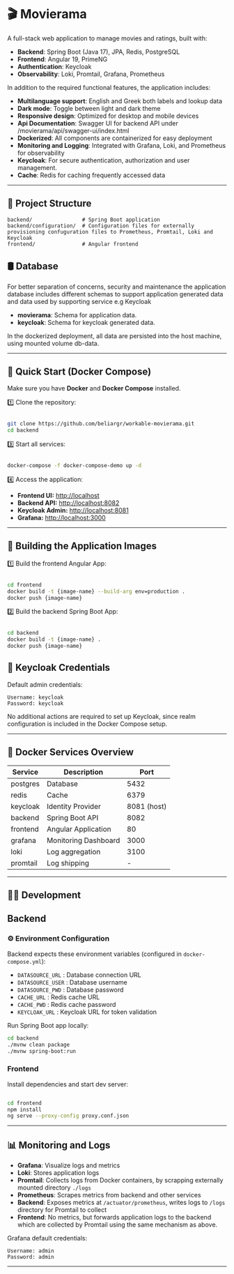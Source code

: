 
# 🎬 Movierama

A full-stack web application to manage movies and ratings, built with:

- **Backend**: Spring Boot (Java 17), JPA, Redis, PostgreSQL
- **Frontend**: Angular 19, PrimeNG
- **Authentication**: Keycloak
- **Observability**: Loki, Promtail, Grafana, Prometheus

In addition to the required functional features, the application includes:
- **Multilanguage support**: English and Greek both labels and lookup data
- **Dark mode**: Toggle between light and dark theme
- **Responsive design**: Optimized for desktop and mobile devices
- **Api Documentation**: Swagger UI for backend API under /movierama/api/swagger-ui/index.html
- **Dockerized**: All components are containerized for easy deployment
- **Monitoring and Logging**: Integrated with Grafana, Loki, and Prometheus for observability
- **Keycloak**: For secure authentication, authorization and user management.
- **Cache**: Redis for caching frequently accessed data

---

## 📂 Project Structure

```
backend/                # Spring Boot application
backend/configuration/  # Configuration files for externally provisioning confuguration files to Prometheus, Promtail, Loki and Keycloak
frontend/               # Angular frontend
```

## &#x1F6E2; Database

For better separation of concerns, security and maintenance the application database includes different schemas to support application generated data and data used by supporting service e.g Keycloak

- **movierama**: Schema for application data.
- **keycloak**: Schema for keycloak generated data.

In the dockerized deployment, all data are persisted into the host machine, using mounted volume db-data.

---

## 🚀 Quick Start (Docker Compose)

Make sure you have **Docker** and **Docker Compose** installed.

1️⃣ Clone the repository:

```bash

git clone https://github.com/beliargr/workable-movierama.git
cd backend
```

3️⃣ Start all services:

```bash

docker-compose -f docker-compose-demo up -d
```

4️⃣ Access the application:

- **Frontend UI:** [http://localhost](http://localhost)
- **Backend API:** [http://localhost:8082](http://localhost:8082)
- **Keycloak Admin:** [http://localhost:8081](http://localhost:8081)
- **Grafana:** [http://localhost:3000](http://localhost:3000)

---


## 🚀 Building the Application Images

1️⃣ Build the frontend Angular App:

```bash

cd frontend
docker build -t {image-name} --build-arg env=production .
docker push {image-name}
```

2️⃣ Build the backend Spring Boot App:

```bash

cd backend
docker build -t {image-name} .
docker push {image-name}
```

## 🔑 Keycloak Credentials

Default admin credentials:

```
Username: keycloak
Password: keycloak
```

No additional actions are required to set up Keycloak, since realm configuration is included in the Docker Compose setup.

---

## 🐳 Docker Services Overview

| Service    | Description                   | Port        |
|------------|-------------------------------|-------------|
| postgres   | Database                      | 5432        |
| redis      | Cache                         | 6379        |
| keycloak   | Identity Provider             | 8081 (host) |
| backend    | Spring Boot API               | 8082        |
| frontend   | Angular Application           | 80          |
| grafana    | Monitoring Dashboard          | 3000        |
| loki       | Log aggregation               | 3100        |
| promtail   | Log shipping                  | -           |

---

## 🧑‍💻 Development


## Backend

### ⚙️ Environment Configuration

Backend expects these environment variables (configured in `docker-compose.yml`):

- `DATASOURCE_URL` : Database connection URL
- `DATASOURCE_USER` : Database username
- `DATASOURCE_PWD` : Database password
- `CACHE_URL` : Redis cache URL
- `CACHE_PWD` : Redis cache password
- `KEYCLOAK_URL` : Keycloak URL for token validation


Run Spring Boot app locally:

```bash
cd backend
./mvnw clean package
./mvnw spring-boot:run
```

### Frontend

Install dependencies and start dev server:

```bash

cd frontend
npm install
ng serve --proxy-config proxy.conf.json
```

---

## 📊 Monitoring and Logs

- **Grafana**: Visualize logs and metrics
- **Loki**: Stores application logs
- **Promtail**: Collects logs from Docker containers, by scrapping externally mounted directory ``./logs``
- **Prometheus**: Scrapes metrics from backend and other services
- **Backend**: Exposes metrics at `/actuator/prometheus`, writes logs to `/logs` directory for Promtail to collect
- **Frontend**: No metrics, but forwards application logs to the backend which are collected by Promtail using the same mechanism as above.

Grafana default credentials:

```
Username: admin
Password: admin
```

---
